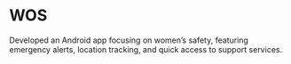 # WOS
Developed an Android app focusing on women’s safety, featuring emergency alerts, location tracking, and quick access to support services.
